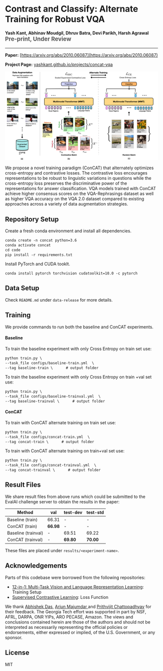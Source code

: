 Contrast and Classify: Alternate Training for Robust VQA
===================================================
<h4>
Yash Kant, Abhinav Moudgil, Dhruv Batra, Devi Parikh, Harsh Agrawal
</br>
<span style="font-size: 14pt; color: #555555">
Pre-print, Under Review
</span>
</h4>
<hr>

**Paper:** [https://arxiv.org/abs/2010.06087](https://arxiv.org/abs/2010.06087)

**Project Page:** [yashkant.github.io/projects/concat-vqa](https://yashkant.github.io/projects/concat-vqa.html)

<p align="center">
  <img src="tools/concat-vqa-large.png">
</p>

We propose a novel training paradigm (ConCAT) that alternately optimizes cross-entropy and contrastive losses. The contrastive loss encourages representations to be robust to linguistic variations in questions while the cross-entropy loss preserves the discriminative power of the representations for answer classification. VQA models trained with ConCAT achieve higher consensus scores on the VQA-Rephrasings dataset as well as higher VQA accuracy on the VQA 2.0 dataset compared to existing approaches across a variety of data augmentation strategies.

## Repository Setup

Create a fresh conda environment and install all dependencies.

```text
conda create -n concat python=3.6
conda activate concat
cd code
pip install -r requirements.txt
```

Install PyTorch and CUDA tooklt.
```
conda install pytorch torchvision cudatoolkit=10.0 -c pytorch
```

## Data Setup
Check `README.md` under `data-release` for more details.  

## Training
We provide commands to run both the baseline and ConCAT experiments.

#### Baseline

To train the baseline experiment with only Cross Entropy on train set use:
```
python train.py \
--task_file configs/baseline-train.yml  \
--tag baseline-train \      # output folder
```
To train the baseline experiment with only Cross Entropy on train +val set use:
```
python train.py \
--task_file configs/baseline-trainval.yml  \
--tag baseline-trainval \      # output folder
```

#### ConCAT
To train with ConCAT alternate training on train set use:
```
python train.py \
--task_file configs/concat-train.yml  \
--tag concat-train \      # output folder
```
To train with ConCAT alternate training on train+val set use:
```
python train.py \
--task_file configs/concat-trainval.yml  \
--tag concat-trainval \      # output folder
```

## Result Files
We share result files from above runs which could be submitted to the EvalAI challenge server to obtain the results in the paper:
  
  Method  |  val   |  test-dev   |  test-std  |
 ------- | ------ | ------ | ------ |
Baseline (train)  | 66.31 | - | - |
ConCAT (train)  | **66.98** | - | - |
Baseline (trainval)  | - | 69.51 | 69.22 |
ConCAT (trainval)  | - | **69.80** | **70.00** |

These files are placed under `results/<experiment-name>`. 


## Acknowledgements
Parts of this codebase were borrowed from the following repositories:
- [12-in-1: Multi-Task Vision and Language Representation Learning](https://github.com/facebookresearch/vilbert-multi-task): Training Setup
- [Supervised Contrastive Learning](https://github.com/HobbitLong/SupContrast): Loss Function

We thank  <a href="https://abhishekdas.com/">Abhishek Das</a>,  <a href="https://arjunmajum.github.io/">Arjun Majumdar
</a> and  <a href="https://prithv1.xyz//">Prithvijit Chattopadhyay</a> for their feedback. The Georgia Tech effort was supported in part by NSF, AFRL, DARPA, ONR YIPs, ARO PECASE, Amazon. The views and conclusions contained herein are those of the authors and should not be interpreted as necessarily representing the official policies or endorsements, either expressed or implied, of the U.S. Government, or any sponsor.



## License
MIT

